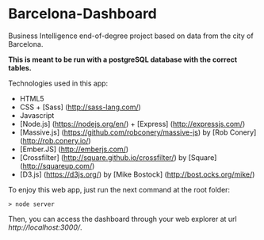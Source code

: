 # Barcelona-Dashboard
Business Intelligence end-of-degree project based on data from the city of Barcelona.

**This is meant to be run with a postgreSQL database with the correct tables.**

Technologies used in this app:

- HTML5
- CSS + [Sass] (http://sass-lang.com/)
- Javascript
- [Node.js] (https://nodejs.org/en/) + [Express] (http://expressjs.com/)
- [Massive.js] (https://github.com/robconery/massive-js) by [Rob Conery] (http://rob.conery.io/) 
- [Ember.JS] (http://emberjs.com/)
- [Crossfilter] (http://square.github.io/crossfilter/) by [Square] (http://squareup.com/)
- [D3.js] (https://d3js.org/) by [Mike Bostock] (http://bost.ocks.org/mike/)

To enjoy this web app, just run the next command at the root folder:

`> node server`

Then, you can access the dashboard through your web explorer at url *http://localhost:3000/*.
